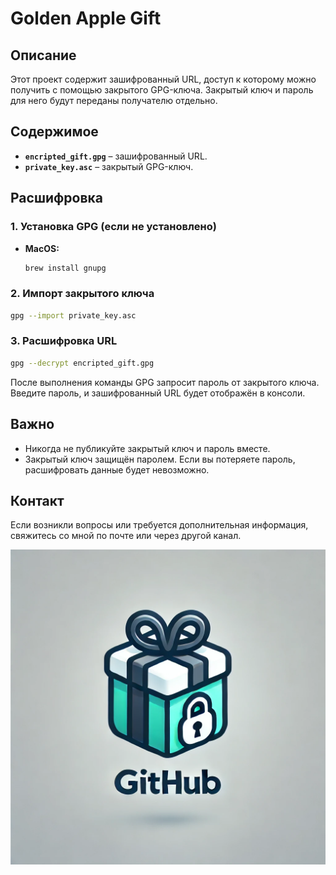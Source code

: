 # Golden Apple Gift

## Описание
Этот проект содержит зашифрованный URL, доступ к которому можно получить с помощью закрытого GPG-ключа. Закрытый ключ и пароль для него будут переданы получателю отдельно.

## Содержимое
- **`encripted_gift.gpg`** – зашифрованный URL.
- **`private_key.asc`** – закрытый GPG-ключ.

## Расшифровка

### 1. Установка GPG (если не установлено)
- **MacOS:**
  ```bash
  brew install gnupg
  ```

### 2. Импорт закрытого ключа
```bash
gpg --import private_key.asc
```

### 3. Расшифровка URL
```bash
gpg --decrypt encripted_gift.gpg
```

После выполнения команды GPG запросит пароль от закрытого ключа. Введите пароль, и зашифрованный URL будет отображён в консоли.

## Важно
- Никогда не публикуйте закрытый ключ и пароль вместе.
- Закрытый ключ защищён паролем. Если вы потеряете пароль, расшифровать данные будет невозможно.

## Контакт
Если возникли вопросы или требуется дополнительная информация, свяжитесь со мной по почте или через другой канал.

![Golden Apple Gift](github_logo.png)

